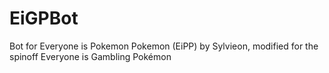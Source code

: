 # EiGPBot
Bot for Everyone is Pokemon Pokemon (EiPP) by Sylvieon, modified for the spinoff Everyone is Gambling Pokémon
